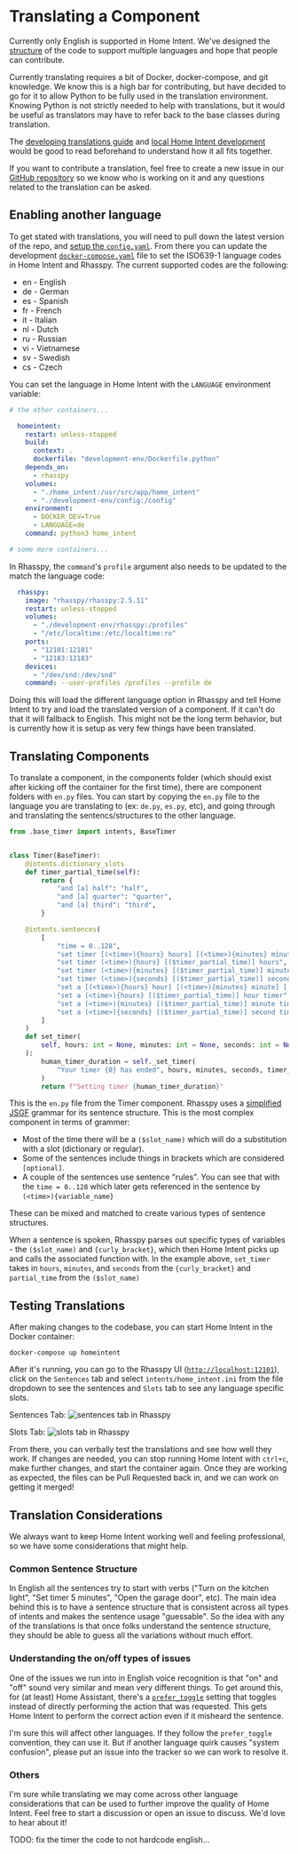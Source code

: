 # Translating a Component
Currently only English is supported in Home Intent. We've designed the [structure](./developing-translations.md) of the code to support multiple languages and hope that people can contribute.

Currently translating requires a bit of Docker, docker-compose, and git knowledge. We know this is a high bar for contributing, but have decided to go for it to allow Python to be fully used in the translation environment. Knowing Python is not strictly needed to help with translations, but it would be useful as translators may have to refer back to the base classes during translation. 

The [developing translations guide](./developing-translations.md) and [local Home Intent development](../developer/local-development.md) would be good to read beforehand to understand how it all fits together.

If you want to contribute a translation, feel free to create a new issue in our [GitHub repository](https://github.com/JarvyJ/HomeIntent/issues) so we know who is working on it and any questions related to the translation can be asked.

## Enabling another language
To get stated with translations, you will need to pull down the latest version of the repo, and [setup the `config.yaml`](../developer/local-development.md#basic-development-setup). From there you can update the development [`docker-compose.yaml`](https://github.com/JarvyJ/HomeIntent/blob/main/docker-compose.yaml) file to set the ISO639-1 language codes in Home Intent and Rhasspy. The current supported codes are the following:

 - en - English
 - de - German
 - es - Spanish
 - fr - French
 - it - Italian
 - nl - Dutch
 - ru - Russian
 - vi - Vietnamese
 - sv - Swedish
 - cs - Czech

You can set the language in Home Intent with the `LANGUAGE` environment variable:
```yaml hl_lines="15"
# the other containers...

  homeintent:
    restart: unless-stopped
    build:
      context: .
      dockerfile: "development-env/Dockerfile.python"
    depends_on:
      - rhasspy
    volumes:
      - "./home_intent:/usr/src/app/home_intent"
      - "./development-env/config:/config"
    environment:
      - DOCKER_DEV=True
      - LANGUAGE=de
    command: python3 home_intent

# some more containers...
```

In Rhasspy, the `command`'s `profile` argument also needs to be updated to the match the language code:
```yaml hl_lines="12"
  rhasspy:
    image: "rhasspy/rhasspy:2.5.11"
    restart: unless-stopped
    volumes:
      - "./development-env/rhasspy:/profiles"
      - "/etc/localtime:/etc/localtime:ro"
    ports:
      - "12101:12101"
      - "12183:12183"
    devices:
      - "/dev/snd:/dev/snd"
    command: --user-profiles /profiles --profile de
```

Doing this will load the different language option in Rhasspy and tell Home Intent to try and load the translated version of a component. If it can't do that it will fallback to English. This might not be the long term behavior, but is currently how it is setup as very few things have been translated.


## Translating Components
To translate a component, in the components folder (which should exist after kicking off the container for the first time), there are component folders with `en.py` files. You can start by copying the `en.py` file to the language you are translating to (ex: `de.py`, `es.py`, etc), and going through and translating the sentencs/structures to the other language.

```python
from .base_timer import intents, BaseTimer


class Timer(BaseTimer):
    @intents.dictionary_slots
    def timer_partial_time(self):
        return {
            "and [a] half": "half",
            "and [a] quarter": "quarter",
            "and [a] third": "third",
        }

    @intents.sentences(
        [
            "time = 0..128",
            "set timer [(<time>){hours} hours] [(<time>){minutes} minutes] [(<time>){seconds} seconds]",
            "set timer (<time>){hours} [($timer_partial_time)] hours",
            "set timer (<time>){minutes} [($timer_partial_time)] minutes",
            "set timer (<time>){seconds} [($timer_partial_time)] seconds",
            "set a [(<time>){hours} hour] [(<time>){minutes} minute] [(<time>){seconds} second] timer",
            "set a (<time>){hours} [($timer_partial_time)] hour timer",
            "set a (<time>){minutes} [($timer_partial_time)] minute timer",
            "set a (<time>){seconds} [($timer_partial_time)] second timer",
        ]
    )
    def set_timer(
        self, hours: int = None, minutes: int = None, seconds: int = None, timer_partial_time=None
    ):
        human_timer_duration = self._set_timer(
            "Your timer {0} has ended", hours, minutes, seconds, timer_partial_time
        )
        return f"Setting timer {human_timer_duration}"

```

This is the `en.py` file from the Timer component. Rhasspy uses a [simplified JSGF](https://rhasspy.readthedocs.io/en/latest/training/#sentencesini) grammar for its sentence structure. This is the most complex component in terms of grammer:

 - Most of the time there will be a `($slot_name)` which will do a substitution with a slot (dictionary or regular).
 - Some of the sentences include things in brackets which are considered `[optional]`.
 - A couple of the sentences use sentence "rules". You can see that with the `time = 0..128` which later gets referenced in the sentence by `(<time>){variable_name}`

These can be mixed and matched to create various types of sentence structures.

When a sentence is spoken, Rhasspy parses out specific types of variables - the `($slot_name)` and `{curly_bracket}`, which then Home Intent picks up and calls the associated function with. In the example above, `set_timer` takes in `hours`, `minutes`, and `seconds` from the `{curly_bracket}` and `partial_time` from the `($slot_name)`

## Testing Translations

After making changes to the codebase, you can start Home Intent in the Docker container:
```
docker-compose up homeintent
```

After it's running, you can go to the Rhasspy UI ([`http://localhost:12101`](http://localhost:12101)), click on the `Sentences` tab and select `intents/home_intent.ini` from the file dropdown to see the sentences and `Slots` tab to see any language specific slots.

Sentences Tab:
![sentences tab in Rhasspy](../../../img/rhasspy-ui/sentences.png)

Slots Tab:
![slots tab in Rhasspy](../../../img/rhasspy-ui/slots.png)

From there, you can verbally test the translations and see how well they work. If changes are needed, you can stop running Home Intent with `ctrl+c`, make further changes, and start the container again. Once they are working as expected, the files can be Pull Requested back in, and we can work on getting it merged!


## Translation Considerations
We always want to keep Home Intent working well and feeling professional, so we have some considerations that might help.

### Common Sentence Structure
In English all the sentences try to start with verbs ("Turn on the kitchen light", "Set timer 5 minutes", "Open the garage door", etc). The main idea behind this is to have a sentence structure that is consistent across all types of intents and makes the sentence usage "guessable". So the idea with any of the translations is that once folks understand the sentence structure, they should be able to guess all the variations without much effort.


### Understanding the on/off types of issues
One of the issues we run into in English voice recognition is that "on" and "off" sound very similar and mean very different things. To get around this, for (at least) Home Assistant, there's a [`prefer_toggle`](../../integrations/home-assistant.md#on-prefer_toggle) setting that toggles instead of directly performing the action that was requested. This gets Home Intent to perform the correct action even if it misheard the sentence.

I'm sure this will affect other languages. If they follow the `prefer_toggle` convention, they can use it. But if another language quirk causes "system confusion", please put an issue into the tracker so we can work to resolve it.

### Others
I'm sure while translating we may come across other language considerations that can be used to further improve the quality of Home Intent. Feel free to start a discussion or open an issue to discuss. We'd love to hear about it!


TODO: fix the timer the code to not hardcode english...
